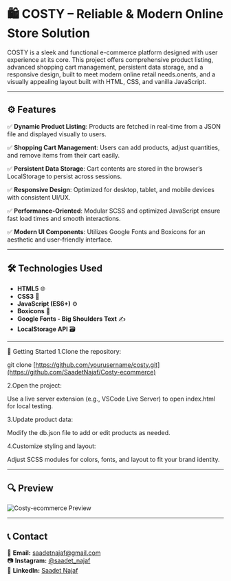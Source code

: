 # 🛍 COSTY – Reliable & Modern Online Store Solution

COSTY is a sleek and functional e-commerce platform designed with user experience at its core.
This project offers comprehensive product listing, advanced shopping cart management, persistent data storage, and a responsive design, built to meet modern online retail needs.onents, and a visually appealing layout built with HTML, CSS, and vanilla JavaScript.

---

## ⚙️ Features
✅ **Dynamic Product Listing**:
Products are fetched in real-time from a JSON file and displayed visually to users.

✅ **Shopping Cart Management**:
Users can add products, adjust quantities, and remove items from their cart easily.

✅ **Persistent Data Storage**:
Cart contents are stored in the browser’s LocalStorage to persist across sessions.

✅ **Responsive Design**:
Optimized for desktop, tablet, and mobile devices with consistent UI/UX.

✅ **Performance-Oriented**:
Modular SCSS and optimized JavaScript ensure fast load times and smooth interactions.

✅ **Modern UI Components**:
Utilizes Google Fonts and Boxicons for an aesthetic and user-friendly interface.

---

## 🛠 Technologies Used

- **HTML5** 🌐  
- **CSS3** 🎨  
- **JavaScript (ES6+)** ⚙️  
- **Boxicons** 🎯  
- **Google Fonts - Big Shoulders Text** ✍️  
- **LocalStorage API** 🗃️

---

🎯 Getting Started
1.Clone the repository:

git clone [https://github.com/yourusername/costy.git](https://github.com/SaadetNajaf/Costy-ecommerce)

2.Open the project:

Use a live server extension (e.g., VSCode Live Server) to open index.html for local testing.

3.Update product data:

Modify the db.json file to add or edit products as needed.

4.Customize styling and layout:

Adjust SCSS modules for colors, fonts, and layout to fit your brand identity.

---

## 🔍 Preview

![Costy-ecommerce Preview](costy-ecommerce.gif)

---

## 📞 Contact  

📩 **Email:** [saadetnajaf@gmail.com](mailto:saadetnajaf@gmail.com)  
📷 **Instagram:** [@saadet_najaf](https://www.instagram.com/saadet_najaf)  
💼 **LinkedIn:** [Saadet Najaf](https://www.linkedin.com/in/saadetnajaf/)  
